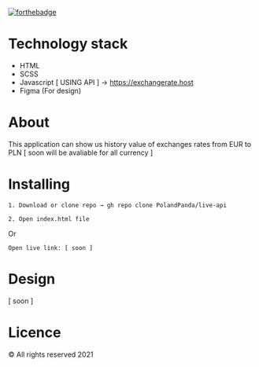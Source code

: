 [![forthebadge](https://forthebadge.com/images/badges/built-with-love.svg)](https://forthebadge.com)


Technology stack
======
* HTML
* SCSS
* Javascript [ USING API ] → https://exchangerate.host
* Figma (For design)

About
======
This application can show us history value of exchanges rates from EUR to PLN [ soon will be avaliable for all currency ]

Installing
======

```
1. Download or clone repo → gh repo clone PolandPanda/live-api
```

```
2. Open index.html file
```

Or
```
Open live link: [ soon ]
```

Design
======

[ soon ]

Licence
======

&copy; All rights reserved 2021


